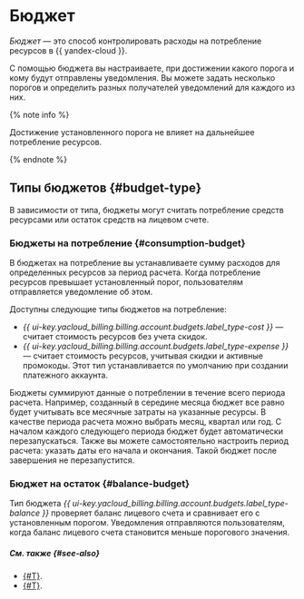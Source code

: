 # Бюджет

_Бюджет_ — это способ контролировать расходы на потребление ресурсов в {{ yandex-cloud }}.

С помощью бюджета вы настраиваете, при достижении какого порога и кому будут отправлены уведомления. Вы можете задать несколько порогов и определить разных получателей уведомлений для каждого из них. 

{% note info %}

Достижение установленного порога не влияет на дальнейшее потребление ресурсов. 

{% endnote %}


## Типы бюджетов {#budget-type}

В зависимости от типа, бюджеты могут считать потребление средств ресурсами или остаток средств на лицевом счете.


### Бюджеты на потребление {#consumption-budget}

В бюджетах на потребление вы устанавливаете сумму расходов для определенных ресурсов за период расчета. Когда потребление ресурсов превышает установленный порог, пользователям отправляется уведомление об этом.

Доступны следующие типы бюджетов на потребление:
* _{{ ui-key.yacloud_billing.billing.account.budgets.label_type-cost }}_ — считает стоимость ресурсов без учета скидок.
* _{{ ui-key.yacloud_billing.billing.account.budgets.label_type-expense }}_ — считает стоимость ресурсов, учитывая скидки и активные промокоды. Этот тип устанавливается по умолчанию при создании платежного аккаунта.

Бюджеты суммируют данные о потреблении в течение всего периода расчета. Например, созданный в середине месяца бюджет все равно будет учитывать все месячные затраты на указанные ресурсы. В качестве периода расчета можно выбрать месяц, квартал или год. С началом каждого следующего периода бюджет будет автоматически перезапускаться. Также вы можете самостоятельно настроить период расчета: указать даты его начала и окончания. Такой бюджет после завершения не перезапустится.


### Бюджет на остаток {#balance-budget}

Тип бюджета _{{ ui-key.yacloud_billing.billing.account.budgets.label_type-balance }}_ проверяет баланс лицевого счета и сравнивает его с установленным порогом. Уведомления отправляются пользователям, когда баланс лицевого счета становится меньше порогового значения.

##### См. также {#see-also}

* [{#T}](../operations/budgets.md).
* [{#T}](../tutorials/serverless-trigger-budget-vm.md).